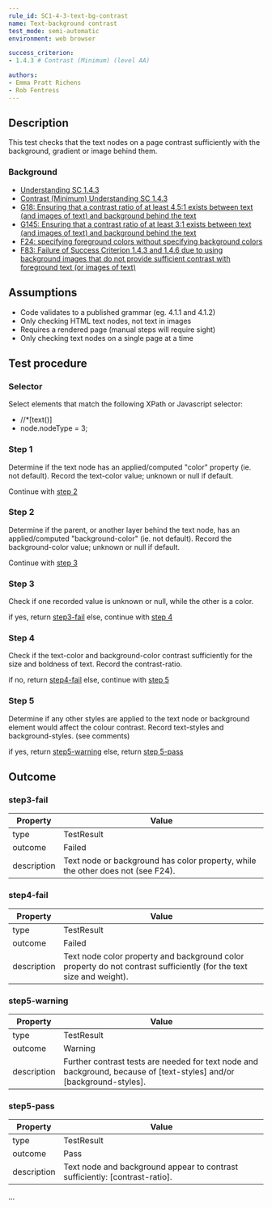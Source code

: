 ```yaml
---
rule_id: SC1-4-3-text-bg-contrast
name: Text-background contrast
test_mode: semi-automatic
environment: web browser

success_criterion:
- 1.4.3 # Contrast (Minimum) (level AA)

authors:
- Emma Pratt Richens
- Rob Fentress
---
```


## Description

This test checks that the text nodes on a page contrast sufficiently with the background, gradient or image behind them.

### Background

- [Understanding SC 1.4.3](https://www.w3.org/TR/2014/NOTE-UNDERSTANDING-WCAG20-20140311/visual-audio-contrast-contrast.html)
- [Contrast (Minimum) Understanding SC 1.4.3](https://www.w3.org/TR/UNDERSTANDING-WCAG20/visual-audio-contrast-contrast.html)
- [G18: Ensuring that a contrast ratio of at least 4.5:1 exists between text (and images of text) and background behind the text](https://www.w3.org/TR/WCAG20-TECHS/G18)
- [G145: Ensuring that a contrast ratio of at least 3:1 exists between text (and images of text) and background behind the text](https://www.w3.org/TR/WCAG20-TECHS/G145)
- [F24: specifying foreground colors without specifying background colors](https://www.w3.org/TR/2014/NOTE-WCAG20-TECHS-20140311/F24) 
- [F83: Failure of Success Criterion 1.4.3 and 1.4.6 due to using background images that do not provide sufficient contrast with foreground text (or images of text)](https://www.w3.org/TR/WCAG20-TECHS/F83.html)

<!-- Should the F24 scenario be kept separate from the rest of the colour contrast stuff ... it is relevant and uses same selectors -->

## Assumptions
- Code validates to a published grammar (eg. 4.1.1 and 4.1.2)
- Only checking HTML text nodes, not text in images
- Requires a rendered page (manual steps will require sight)
- Only checking text nodes on a single page at a time


## Test procedure

<!--
Contrast of links to text and visited links etc is a separate criteria.

For now this ruleset does not cover text in images, except SVG, or text in canvas or video elements or WebGL or Flash etc.

Suggested structure for this rule:
1. locate text node and determine if there is a specified color
2. locate background node and determine id there is a specified background color (parent or getElementsFromPoint)
3. if one exists, but not other, fail against F24
4. if both exist, determine if they contrast sufficiently (not sure on pass/fail if both are default)
5. determine if any other styles are applied that would affect color and require further testing

What styles could impact on colors? (Wilco: deal with basic stuff first and note this for future work)
- text/bg gradients, text/bg opacity, text/bg filters, text aliasing?, text borders, text shadows, text masks, bg images (Frank: shared http://www.brandwood.com/a11y/)
 
What about canvas or video behind text? (Wilco: start with deferring to a human, looking deeper can happen later)
Should this also apply to PDF? (Wilco: no, only HTML, and probably not SVG - be explicit in assumptions/selector)

-->


### Selector

Select elements that match the following XPath or Javascript selector:
* //\*[text()]
* node.nodeType = 3;


### Step 1

Determine if the text node has an applied/computed "color" property (ie. not default). Record the text-color value; unknown or null if default.

Continue with [step 2](#step-2)

### Step 2

Determine if the parent, or another layer behind the text node, has an applied/computed "background-color" (ie. not default). Record the background-color value; unknown or null if default.

<!-- Note: Determining which element is providing a background to the text is not as straight-forward as looking at the parent and up the ancestry tree, because sibling elements can be positioned and layered over one another. Presuming there is a programmatic way to list the layers (as 3D view can) ... possibly getElementsFromPoint : https://twitter.com/ChromiumDev/status/576081837165912064 -->

Continue with [step 3](#step-3)

### Step 3

Check if one recorded value is unknown or null, while the other is a color.

if yes, return [step3-fail](#step3-fail)
else, continue with [step 4](#step-4)

### Step 4

Check if the text-color and background-color contrast sufficiently for the size and boldness of text. Record the contrast-ratio.

<!-- Note: this will need some detail about ratios, text sizes, etc. -->

if no, return [step4-fail](#step4-fail)
else, continue with [step 5](#step-5)

### Step 5

Determine if any other styles are applied to the text node or background element would affect the colour contrast. Record text-styles and background-styles. (see comments)

<!-- Note: this is getting into the complexity of the scenarios in the comments below. For now, deferring this to a future version of the rule. In future, this could clarify on what size border or shadow impacts on whether the style or background needs to be contrasted with when not matching text color, etc. 
     ACTION: consider passing this to a user instead of giving a warning
-->

if yes, return [step5-warning](#step5-warning)
else, return [step 5-pass](#step-5-pass)


## Outcome

### step3-fail

| Property    | Value
|-------------|----------
| type        | TestResult
| outcome     | Failed
| description | Text node or background has color property, while the other does not (see F24).

### step4-fail

| Property    | Value
|-------------|----------
| type        | TestResult
| outcome     | Failed
| description | Text node color property and background color property do not contrast sufficiently (for the text size and weight).

### step5-warning

| Property    | Value
|-------------|----------
| type        | TestResult
| outcome     | Warning
| description | Further contrast tests are needed for text node and background, because of [text-styles] and/or [background-styles].

### step5-pass

| Property    | Value
|-------------|----------
| type        | TestResult
| outcome     | Pass
| description | Text node and background appear to contrast sufficiently: [contrast-ratio].


<!--

## Scenarios (visible notes during rule development, further coded comments visible in raw/edit views)

### Scenario 1 - text color and background-color
Test method: [automatic]

- determine the computed text color, size and weight.
- determine the relevant layer (parent/ancestor/other) behind the text with a computed background-color.
- determine if that layer is still positioned behind the text (text not re-positioned).
- determine that layer's background color.
- determine the contrast ratio required. 
    - If bold and font-size*72/96 is less than 14, then contrast ratio required is greater than or equal to 4.5
    - If not bold and font-size*72/96 is less than 18, then contrast ratio required is greater than or equal to 4.5
    - Otherwise contrast ratio required is greater than or equal to 3.0
- determine the contrast ratio of the text color and background color.
- determine if it meets the required contrast ratio.

(an unstyled page may pass this, as should a page where an image fails to load or a newer style is unsupported)


### Scenario 2 - element behind text also has a programmatic gradient
Test method: [automatic]

- determine if the nearest ancestor or other element has a programatic gradient background.
- determine the direction of the gradient.
- determine the background color closest to the text in the direction where the shade is most similar to the text color.
- determine the contrast ratio of the text color and this background color.
- determine if it meets the required contrast ratio. **Is this sufficient?  This only determines one portion of the contrast**


### Scenario 3 - text has properties that could be considered the background
Test method: [automatic]

- determine if the text has a border and/or shadow.
- determine the width of border/shadow above/below/left/right of the text.
- determine if all widths are greater than 1px.
- determine the color of the border/shadow.
- determine the contrast ratio of the text color and the border/shadow color.
- determine if it meets the required contrast ratio.

(a text border/shadow of sufficient width may help provide sufficient contrast)


### Scenario 4 - the background (whatever it is) has opacity less than solid
Test method: [semiauto]

- determine if any of the background, gradient, border or shadow colors are semi-opaque.
- when comparing with the text color, calculate the semi-opaque color as though the text color were behind it.
- determine the contrast ratio of the text color and the calculated semi-opaque color.
- determine if it meets the required contrast ratio.

(semi-opaque backgrounds are often employed to help provide sufficient contrast with a variable background such as an image, where the poorest contrast would be where part of that variable background is the same shade as the text color)


### Scenario 5 - the background is varied, such as an image
Test method: [manual]

- determine if background behind the text is an image (or canvas or HTML video???).
- determine that there is no border/shadow/semi-opaque layer to help with contrast.
- determine the color of a suitable number of samples from the image beside the text.
- determine the contrast ratio of the text color and each of these sampled colors.
- determine if it meets the required contrast ratio.

(an image background must still have a background color behind it with the required color contrast, in case the image does not load)

-->

...

[AUTO]: ../pages/test-modes.html#automatic
[MANUAL]: ../pages/test-modes.html#manual
